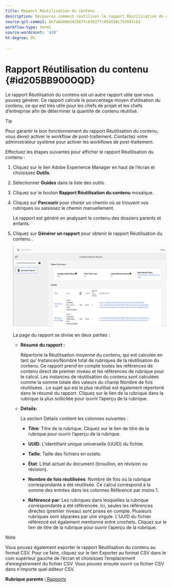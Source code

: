 ```yaml
---
title: Rapport Réutilisation du contenu
description: Découvrez comment réutiliser le rapport Réutilisation du contenu
source-git-commit: bb7a8d49e5425b7fc856277c054558c75394fcb2
workflow-type: tm+mt
source-wordcount: '410'
ht-degree: 0%

---
```



# Rapport Réutilisation du contenu {#id205BB900OQD}

Le rapport Réutilisation du contenu est un autre rapport utile que vous pouvez générer. Ce rapport calcule le pourcentage moyen d’utilisation du contenu, ce qui est très utile pour les chefs de projet et les chefs d’entreprise afin de déterminer la quantité de contenu réutilisé.

>[!TIP]
>
> Pour garantir le bon fonctionnement du rapport Réutilisation du contenu, vous devez activer le workflow de post-traitement. Contactez votre administrateur système pour activer les workflows de post-traitement.

Effectuez les étapes suivantes pour afficher le rapport Réutilisation du contenu :

1. Cliquez sur le lien Adobe Experience Manager en haut de l’écran et choisissez **Outils**.

1. Sélectionner **Guides** dans la liste des outils.

1. Cliquez sur le bouton **Rapport Réutilisation du contenu** mosaïque.

1. Cliquez sur **Parcourir** pour choisir un chemin où se trouvent vos rubriques ou saisissez le chemin manuellement.

   Le rapport est généré en analysant le contenu des dossiers parents et enfants.

1. Cliquez sur **Générer un rapport** pour obtenir le rapport Réutilisation du contenu .

   ![](images/content-reuse-uuid.png)

   La page du rapport se divise en deux parties :

   - **Résumé du rapport :**

      Répertorie la Réutilisation moyenne du contenu, qui est calculée en tant qu’ Instances/Nombre total de rubriques de la réutilisation du contenu. Ce rapport prend en compte toutes les références de contenu direct de premier niveau et les références de rubrique pour le calcul. Les instances de réutilisation du contenu sont calculées comme la somme totale des valeurs du champ Nombre de fois réutilisées . Le sujet qui est le plus réutilisé est également répertorié dans le résumé du rapport. Cliquez sur le lien de la rubrique dans la rubrique la plus sollicitée pour ouvrir l’aperçu de la rubrique.

   - **Détails:**

      La section Détails contient les colonnes suivantes :

      - **Titre**: Titre de la rubrique. Cliquez sur le lien de titre de la rubrique pour ouvrir l’aperçu de la rubrique.

      - **UUID**: L’identifiant unique universelle \(UUID\) du fichier.

      - **Taille**: Taille des fichiers en octets.

      - **État**: L’état actuel du document (brouillon, en révision ou révision).

      - **Nombre de fois réutilisées**: Nombre de fois où la rubrique correspondante a été réutilisée. Ce calcul correspond à la somme des entrées dans les colonnes Référencé par moins 1.

      - **Référencé par**: Les rubriques dans lesquelles la rubrique correspondante a été référencée. Ici, seules les références directes \(premier niveau\) sont prises en compte. Plusieurs rubriques sont séparées par une virgule. L’UUID du fichier référencé est également mentionné entre crochets. Cliquez sur le lien de titre de la rubrique pour ouvrir l’aperçu de la rubrique.


>[!NOTE]
>
> Vous pouvez également exporter le rapport Réutilisation du contenu au format CSV. Pour ce faire, cliquez sur le lien Exporter au format CSV dans le coin supérieur gauche de l’écran et choisissez l’emplacement d’enregistrement du fichier CSV. Vous pouvez ensuite ouvrir ce fichier CSV dans n’importe quel éditeur CSV.

**Rubrique parente :**[ Rapports](reports-intro.md)

